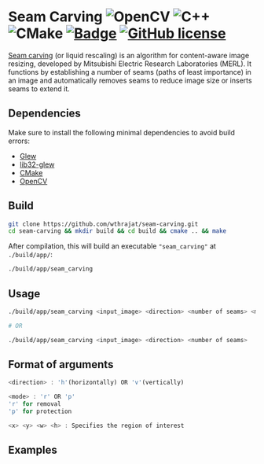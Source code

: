 # Seam Carving  ![OpenCV](https://img.shields.io/static/v1?style=for-the-badge&message=OpenCV&color=5C3EE8&logo=OpenCV&logoColor=FFFFFF&label=) ![C++](https://img.shields.io/static/v1?style=for-the-badge&message=C%2B%2B&color=00599C&logo=C%2B%2B&logoColor=FFFFFF&label=) ![CMake](https://img.shields.io/static/v1?style=for-the-badge&message=CMake&color=064F8C&logo=CMake&logoColor=FFFFFF&label=) [![Badge](https://img.shields.io/badge/Seam-Carving-pink.svg)](https://shields.io/) [![GitHub license](https://img.shields.io/github/license/Naereen/StrapDown.js.svg)](https://github.com/Naereen/StrapDown.js/blob/master/LICENSE)

[Seam carving](https://en.wikipedia.org/wiki/Seam_carving) (or liquid rescaling) is an algorithm for content-aware image resizing, developed by Mitsubishi Electric Research Laboratories (MERL). It functions by establishing a number of seams (paths of least importance) in an image and automatically removes seams to reduce image size or inserts seams to extend it.

## Dependencies

Make sure to install the following minimal dependencies to avoid build errors:
- [Glew](https://archlinux.org/packages/extra/x86_64/glew/)
- [lib32-glew](https://archlinux.org/packages/multilib/x86_64/lib32-glew/)
- [CMake](https://cmake.org/download/)
- [OpenCV](https://opencv.org/releases/)

## Build

```sh
git clone https://github.com/wthrajat/seam-carving.git
cd seam-carving && mkdir build && cd build && cmake .. && make
```
After compilation, this will build an executable `"seam_carving"` at `./build/app/`:
```sh
./build/app/seam_carving
```

## Usage

```sh
./build/app/seam_carving <input_image> <direction> <number of seams> <mode> <x> <y> <w> <h>

# OR

./build/app/seam_carving <input_image> <direction> <number of seams>

```

## Format of arguments
```rust
<direction> : 'h'(horizontally) OR 'v'(vertically)

<mode> : 'r' OR 'p'
'r' for removal
'p' for protection

<x> <y> <w> <h> : Specifies the region of interest

```

## Examples

